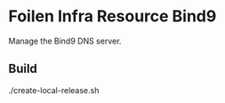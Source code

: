 Foilen Infra Resource Bind9
==============

Manage the Bind9 DNS server.

Build
-----

./create-local-release.sh
